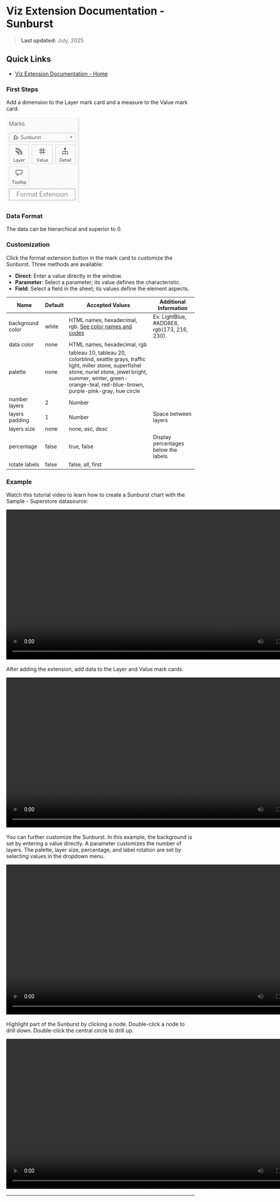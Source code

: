 
# Viz Extension Documentation - Sunburst

> **Last updated:** July, 2025

## Quick Links

- [Viz Extension Documentation - Home](Documentation-Viz.md)

### First Steps


Add a dimension to the Layer mark card and a measure to the Value mark card.

![Marks card](./Media/sunbusrt_mark_card.png)

### Data Format

The data can be hierarchical and superior to 0.

### Customization


Click the format extension button in the mark card to customize the Sunburst. Three methods are available:

- **Direct**: Enter a value directly in the window.
- **Parameter**: Select a parameter; its value defines the characteristic.
- **Field**: Select a field in the sheet; its values define the element aspects.

| Name            | Default | Accepted Values | Additional Information |
|-----------------|---------|----------------|-------------------------|
| background color| white   | HTML names, hexadecimal, rgb. [See color names and codes](https://htmlcolorcodes.com/color-names/) | Ex: LightBlue, #ADD8E6, rgb(173, 216, 230). |
| data color      | none    | HTML names, hexadecimal, rgb |
| palette         | none    | tableau 10, tableau 20, colorblind, seattle grays, traffic light, miller stone, superfishel stone, nuriel stone, jewel bright, summer, winter, green-orange-teal, red-blue-brown, purple-pink-gray, hue circle |
| number layers   | 2       | Number |
| layers padding  | 1       | Number | Space between layers |
| layers size     | none    | none, asc, desc |
| percentage      | false   | true, false | Display percentages below the labels |
| rotate labels   | false   | false, all, first |

### Example

Watch this tutorial video to learn how to create a Sunburst chart with the Sample - Superstore datasource:

<video src="./Media/sunburst-viz-add-extension.mp4" controls width="800">
  Your browser does not support the video tag.
</video>


After adding the extension, add data to the Layer and Value mark cards.

<video src="./Media/sunburst-viz-display-graph.mp4" controls width="800">
  Your browser does not support the video tag.
</video>


You can further customize the Sunburst. In this example, the background is set by entering a value directly. A parameter customizes the number of layers. The palette, layer size, percentage, and label rotation are set by selecting values in the dropdown menu.

<video src="./Media/sunburst-viz-custom.mp4" controls width="800">
  Your browser does not support the video tag.
</video>


Highlight part of the Sunburst by clicking a node. Double-click a node to drill down. Double-click the central circle to drill up.

<video src="./Media/sunburst-viz-actions.mp4" controls width="800">
  Your browser does not support the video tag.
</video>

---
